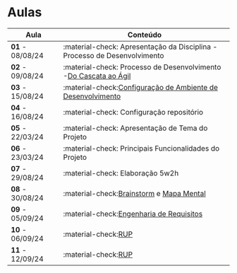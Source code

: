 # Aulas

| Aula                         | Conteúdo                                                                                                                                                                                                       |
| ---------------------------- | --------------------------------------------------------------------------------------------------------------------------------------------------------------------------------------------------------------- |
| __01__ - 08/08/24    | :material-check: Apresentação da Disciplina - Processo de Desenvolvimento                                                                                                                                     |
| __02__ - 09/08/24     | :material-check: Processo de Desenvolvimento -[Do Cascata ao Ágil](../assets/Aulas/CascataAoAgil.docx)                                                                                                           |
| __03__ - 15/08/24     | :material-check:[Configuração de Ambiente de Desenvolvimento](https://liveestacio-my.sharepoint.com/:w:/g/personal/00661711722_professores_ibmec_edu_br/EU2fCcJwgTFLvWNyOSUtNWABAykAdvtuiY2eOTitau10zA?e=NyuXZm) |
| __04__ - 16/08/24     | :material-check: Configuração repositório                                                                                                                                                                    |
| __05__ - 22/03/24     | :material-check: Apresentação de Tema do Projeto                                                                                                                                                              |
| __06__ - 23/03/24     | :material-check: Principais Funcionalidades do Projeto                                                                                                                                                          |
| __07__ - 29/08/24     | :material-check: Elaboração 5w2h                                                                                                                                                                              |
| __08__ - 30/08/24     | :material-check:[Brainstorm](../assets/Aulas/O%20processo%20de brainstorm.pdf) e [Mapa Mental](../assets/Aulas/Mapa%20Mental.pdf)                                                                                    |
| __09__ - 05/09/24     | :material-check:[Engenharia de Requisitos](..//assets/Aulas/Engenharia%20de%20Requisitos_Cap05.pdf)                                                                                                                |
| __10__ - 06/09/24     | :material-check:[RUP](../assets/Aulas/RUP.pdf)                                                                                                                                                                     |
| __11__ - 12/09/24     | :material-check:[RUP](../assets/Aulas/AnaliseOO&UML.pdf)                                                                                                                                                                     |
